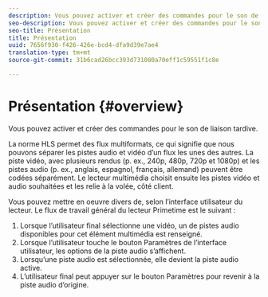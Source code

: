 ```yaml
---
description: Vous pouvez activer et créer des commandes pour le son de liaison tardive.
seo-description: Vous pouvez activer et créer des commandes pour le son de liaison tardive.
seo-title: Présentation
title: Présentation
uuid: 7656f930-f426-426e-bcd4-dfa9d39e7ae4
translation-type: tm+mt
source-git-commit: 31b6cad26bcc393d731080a70eff1c59551f1c8e

---
```



# Présentation {#overview}

Vous pouvez activer et créer des commandes pour le son de liaison tardive.

La norme HLS permet des flux multiformats, ce qui signifie que nous pouvons séparer les pistes audio et vidéo d’un flux les unes des autres. La piste vidéo, avec plusieurs rendus (p. ex., 240p, 480p, 720p et 1080p) et les pistes audio (p. ex., anglais, espagnol, français, allemand) peuvent être codées séparément. Le lecteur multimédia choisit ensuite les pistes vidéo et audio souhaitées et les relie à la volée, côté client.

Vous pouvez mettre en oeuvre divers  de, selon l’interface utilisateur du lecteur. Le flux de travail général du lecteur Primetime est le suivant :

1. Lorsque l’utilisateur final sélectionne une vidéo, un de pistes audio disponibles pour cet élément multimédia est renseigné.
1. Lorsque l’utilisateur touche le bouton Paramètres de l’interface utilisateur, les options de la piste audio s’affichent.
1. Lorsqu’une piste audio est sélectionnée, elle devient la piste audio active.
1. L’utilisateur final peut appuyer sur le bouton Paramètres pour revenir à la piste audio d’origine.

